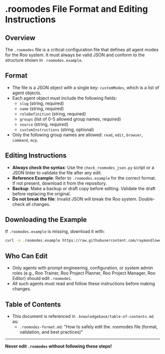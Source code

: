 # .roomodes File Format and Editing Instructions

## Overview
The `.roomodes` file is a critical configuration file that defines all agent modes for the Roo system. It must always be valid JSON and conform to the structure shown in `.roomodes.example`.

## Format
- The file is a JSON object with a single key: `customModes`, which is a list of agent objects.
- Each agent object must include the following fields:
  - `slug` (string, required)
  - `name` (string, required)
  - `roleDefinition` (string, required)
  - `groups` (list of 0-5 allowed group names, required)
  - `source` (string, required)
  - `customInstructions` (string, optional)
- Only the following group names are allowed: `read`, `edit`, `browser`, `command`, `mcp`.

## Editing Instructions
- **Always check the syntax**: Use the `check_roomodes_json.py` script or a JSON linter to validate the file after any edit.
- **Reference Example**: Refer to `.roomodes.example` for the correct format. If not present, download it from the repository.
- **Backup**: Make a backup or draft copy before editing. Validate the draft before replacing the original.
- **Do not break the file**: Invalid JSON will break the Roo system. Double-check all changes.

## Downloading the Example
If `.roomodes.example` is missing, download it with:
```bash
curl -o .roomodes.example https://raw.githubusercontent.com/raymondlowe/roo-mission-impossible/main/.roomodes.example
```

## Who Can Edit
- Only agents with prompt engineering, configuration, or system admin roles (e.g., Roo Trainer, Roo Project Planner, Roo Project Manager, Roo Editor) should edit `.roomodes`.
- All such agents must read and follow these instructions before making changes.

## Table of Contents
- This document is referenced in `.knowledgebase/table-of-contents.md` as:
  - `.roomodes-format.md`: "How to safely edit the .roomodes file (format, validation, and best practices)"

---

**Never edit `.roomodes` without following these steps!**
